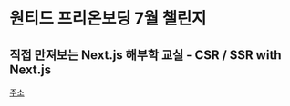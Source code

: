 # 원티드 프리온보딩 7월 챌린지

## 직접 만져보는 Next.js 해부학 교실 - CSR / SSR with Next.js

[주소](https://www.wanted.co.kr/events/pre_challenge_fe_11)
